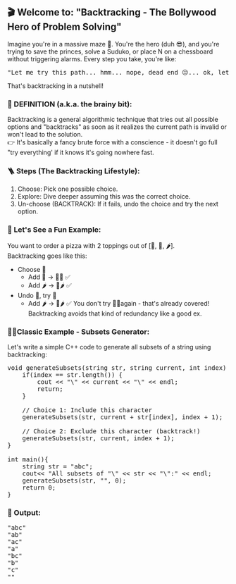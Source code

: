 ## 🎬 Welcome to: "Backtracking - The Bollywood Hero of Problem Solving"
Imagine you're in a massive maze 🧩. You're the hero (duh 😎), and you're trying to save the princes, solve a Suduko, or place N on a chessboard without triggering alarms. Every step you take, you're like:
<pre>"Let me try this path... hmm... nope, dead end 😑... ok, let me backtrack and try something else!"</pre>
That's backtracking in a nutshell!

### 🧠 DEFINITION (a.k.a. the brainy bit):
Backtracking is a general algorithmic technique that tries out all possible options and "backtracks" as soon as it realizes the current path is invalid or won't lead to the solution.<br>
👉 It's basically a fancy brute force with a conscience - it doesn't go full "try everything' if it knows it's going nowhere fast.

### 🪜 Steps (The Backtracking Lifestyle):
1. Choose: Pick one possible choice.
2. Explore: Dive deeper assuming this was the correct choice.
3. Un-choose (BACKTRACK): If it fails, undo the choice and try the next option.

### 🍕 Let's See a Fun Example:
You want to order a pizza with 2 toppings out of [🍄, 🧀, 🌶️].<br>
Backtracking goes like this:
- Choose 🍄
    - Add 🧀 → 🍄🧀 ✅
    - Add 🌶️ → 🍄🌶️ ✅
- Undo 🍄, try 🧀
    - Add 🌶️ → 🧀🌶️ ✅
You don't try 🧀🍄again - that's already covered! Backtracking avoids that kind of redundancy like a good ex.

### 🧑‍💻Classic Example - Subsets Generator:
Let's write a simple C++ code to generate all subsets of a string using backtracking:
<pre>
void generateSubsets(string str, string current, int index) {
    if(index == str.length()) {
        cout << "\" << current << "\" << endl;
        return;
    }

    // Choice 1: Include this character
    generateSubsets(str, current + str[index], index + 1);

    // Choice 2: Exclude this character (backtrack!)
    generateSubsets(str, current, index + 1);
}

int main(){
    string str = "abc";
    cout<< "All subsets of "\" << str << "\":" << endl;
    generateSubsets(str, "", 0);
    return 0;
}
</pre>

### 🧵 Output:
<pre>
"abc"
"ab"
"ac"
"a"
"bc"
"b"
"c"
""
</pre>